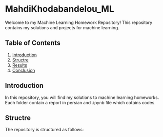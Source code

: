 # MahdiKhodabandelou_ML
Welcome to my Machine Learning Homework Repository! This repository contains my solutions and projects for machine learning.

## Table of Contents

1. [Introduction](#introduction)
2. [Structre](#structre)
3. [Results](#results)
4. [Conclusion](#conclusion)

## Introduction

In this repository, you will find my solutions to machine learning homeworks. Each folder contain a report in persian and .ipynb file which cotains codes.

## Structre

The repository is structured as follows:



